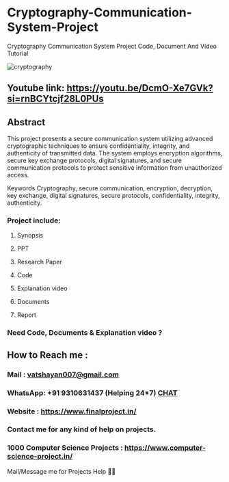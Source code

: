 # Cryptography-Communication-System-Project
Cryptography Communication System Project Code, Document And Video Tutorial

![cryptography ](https://github.com/user-attachments/assets/75a0e071-441d-418f-bb03-2f173388c902)

## Youtube link: https://youtu.be/DcmO-Xe7GVk?si=rnBCYtcjf28L0PUs

## Abstract
This project presents a secure communication system utilizing advanced cryptographic techniques to ensure confidentiality, integrity, and authenticity of transmitted data. The system employs encryption algorithms, secure key exchange protocols, digital signatures, and secure communication protocols to protect sensitive information from unauthorized access.

Keywords
Cryptography, secure communication, encryption, decryption, key exchange, digital signatures, secure protocols, confidentiality, integrity, authenticity.

### Project include: 

1. Synopsis

2. PPT

3. Research Paper


4. Code

5. Explanation video

6. Documents

7. Report


### Need Code, Documents & Explanation video ? 

## How to Reach me :

### Mail : vatshayan007@gmail.com 

### WhatsApp: +91 9310631437 (Helping 24*7) **[CHAT](https://wa.me/message/CHWN2AHCPMAZK1)** 

### Website : https://www.finalproject.in/

### Contact me for any kind of help on projects.
### 1000 Computer Science Projects : https://www.computer-science-project.in/


Mail/Message me for Projects Help 🙏🏻
